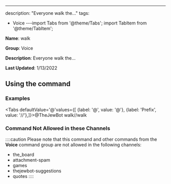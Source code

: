 ---
description: "Everyone walk the..."
tags:
  - Voice
---import Tabs from '@theme/Tabs';
import TabItem from '@theme/TabItem';

**Name**: walk

**Group**: Voice

**Description**: Everyone walk the...

**Last Updated**: 1/13/2022

## Using the command

### Examples
<Tabs defaultValue='@'values={[ {label: '@', value: '@'}, {label: 'Prefix', value: '//'},]}><TabItem value='@'>@TheJewBot walk</TabItem><TabItem value='//'>//walk</TabItem></Tabs>

### Command Not Allowed in these Channels
::::caution Please note that this command and other commands from the **Voice** command group are not allowed in the following channels:
- the_board
- attachment-spam
- games
- thejewbot-suggestions
- quotes
::::